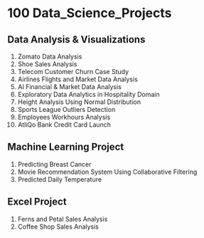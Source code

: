 # 100 Data_Science_Projects

## Data Analysis & Visualizations
1. Zomato Data Analysis
2. Shoe Sales Analysis
3. Telecom Customer Churn Case Study
4. Airlines Flights and Market Data Analysis
5. AI Financial & Market Data Analysis
6. Exploratory Data Analytics in Hospitality Domain
7. Height Analysis Using Normal Distribution
8. Sports League Outliers Detection
9. Employees Workhours Analysis
10. AtliQo Bank Credit Card Launch

## Machine Learning Project
1. Predicting Breast Cancer
2. Movie Recommendation System Using Collaborative Filtering
3. Predicted Daily Temperature

## Excel Project
1. Ferns and Petal Sales Analysis
2. Coffee Shop Sales Analysis
